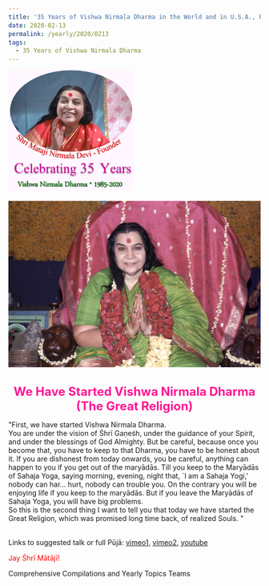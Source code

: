 ```yaml
---
title: '35 Years of Vishwa Nirmala Dharma in the World and in U.S.A., Post 3'
date: 2020-02-13
permalink: /yearly/2020/0213
tags:
  - 35 Years of Vishwa Nirmala Dharma
---
```


<div style="text-align: left"><img src="/images/Celebrating35YearsVishwaNirmalaDharma.png" width="250" /></div><br>

<div style="text-align: center"><img src="/images/image313.png" /></div>

<br>
<p style="color:DeepPink; text-align:center">
<font size="+2"><b>We Have Started Vishwa Nirmala Dharma (The Great Religion)</b><br></font>
</p>

<p>
"First, we have started Vishwa Nirmala Dharma.<br>
You are under the vision of Śhrī Gaṇeśh, under the guidance of your Spirit, and under the blessings of God Almighty. But be careful, because once you become that, you have to keep to that Dharma, you have to be honest about it. If you are dishonest from today onwards, you be careful, anything can happen to you if you get out of the maryādās. Till you keep to the Maryādās of Sahaja Yoga, saying morning, evening, night that, `I am a Sahaja Yogi,' nobody can har... hurt, nobody can trouble you. On the contrary you will be enjoying life if you keep to the maryādās. But if you leave the Maryādās of Sahaja Yoga, you will have big problems.<br>
So this is the second thing I want to tell you that today we have started the Great Religion, which was promised long time back, of realized Souls. "<br>
<font color="blue"><b></b></font><br>
</p>

Links to suggested talk or full Pūjā: <a href="https://vimeo.com/162071251"> vimeo1</a>, <a href="https://vimeo.com/203427037"> vimeo2</a>, <a href="https://www.youtube.com/watch?v=cMVqGNUItEI"> youtube</a><br>

<p style="color:red;">Jay Śhrī Mātājī!<br></p>

Comprehensive Compilations and Yearly Topics Teams